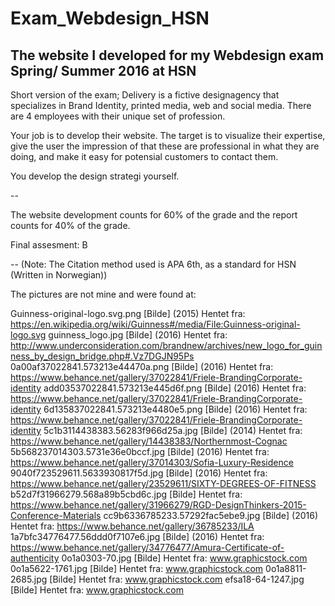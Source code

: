 # Exam_Webdesign_HSN
The website I developed for my Webdesign exam Spring/ Summer 2016 at HSN
--

Short version of the exam;
Delivery is a fictive designagency that specializes in Brand Identity, printed media, web and social media. There are 4 employees with their unique set of profession. 

Your job is to develop their website. The target is to visualize their expertise, give the user the impression of that these are professional in what they are doing, and make it easy for potensial customers to contact them. 

You develop the design strategi yourself. 

--

The website development counts for 60% of the grade and the report counts for 40% of the grade.

Final assesment: B

--
(Note: The Citation method used is APA 6th, as a standard for HSN (Written in Norwegian))


The pictures are not mine and were found at: 

Guinness-original-logo.svg.png [Bilde] (2015) Hentet fra:
https://en.wikipedia.org/wiki/Guinness#/media/File:Guinness-original-logo.svg
guinness_logo.jpg [Bilde] (2016) Hentet fra:
http://www.underconsideration.com/brandnew/archives/new_logo_for_guinness_by_design_bridge.php#.Vz7DGJN95Ps
0a00af37022841.573213e44470a.png [Bilde] (2016) Hentet fra: https://www.behance.net/gallery/37022841/Friele-BrandingCorporate-identity
add03537022841.573213e445d6f.png [Bilde] (2016) Hentet fra: https://www.behance.net/gallery/37022841/Friele-BrandingCorporate-identity
6d135837022841.573213e4480e5.png [Bilde] (2016) Hentet fra: https://www.behance.net/gallery/37022841/Friele-BrandingCorporate-identity
5c1b3114438383.56283f966d25a.jpg [Bilde] (2014) Hentet fra: https://www.behance.net/gallery/14438383/Northernmost-Cognac
5b568237014303.5731e36e0bccf.jpg [Bilde] (2016) Hentet fra: https://www.behance.net/gallery/37014303/Sofia-Luxury-Residence
9040f723529611.5633930817f5d.jpg [Bilde] (2016) Hentet fra: https://www.behance.net/gallery/23529611/SIXTY-DEGREES-OF-FITNESS
b52d7f31966279.568a89b5cbd6c.jpg [Bilde] Hentet fra: https://www.behance.net/gallery/31966279/RGD-DesignThinkers-2015-Conference-Materials
cc9b6336785233.57292fac5ebe9.jpg [Bilde] (2016) Hentet fra: https://www.behance.net/gallery/36785233/ILA
1a7bfc34776477.56ddd0f7107e6.jpg [Bilde] (2016) Hentet fra: https://www.behance.net/gallery/34776477/Amura-Certificate-of-authenticity
0o1a0303-70.jpg [Bilde] Hentet fra: www.graphicstock.com
0o1a5622-1761.jpg [Bilde] Hentet fra: www.graphicstock.com
0o1a8811-2685.jpg [Bilde] Hentet fra: www.graphicstock.com
efsa18-64-1247.jpg [Bilde] Hentet fra: www.graphicstock.com